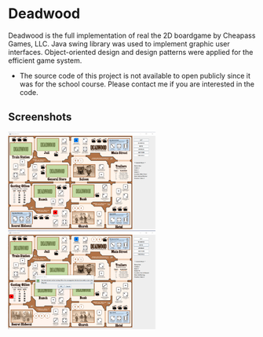 # Deadwood
Deadwood is the full implementation of real the 2D boardgame by Cheapass Games, LLC. Java swing library was used to implement graphic user interfaces. Object-oriented design and design patterns were applied for the efficient game system.

* The source code of this project is not available to open publicly since it was for the school course. Please contact me if you are interested in the code.


## Screenshots
<div>
<img width="300" src="./screenshots/normal.png">
<img width="300" src="./screenshots/castingoffice.png">
</div>
